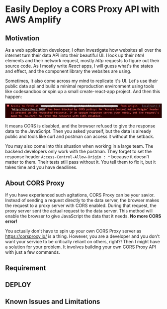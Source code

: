 # Easily Deploy a CORS Proxy API with AWS Amplify

## Motivation

As a web application developer, I often investigate how websites all over the internet turn their data API into their beautiful UI.
I look up their _html_ elements and their network request, mostly _http_ requests to figure out their source code. 
As I mostly write _React_ apps, I will guess what's the states and effect, and the component library the websites are using.

Sometimes, It also come across my mind to replicate it's UI. 
Let's use their public data api and build a minimal reproduction environment using tools like codesandbox or spin up a small create-react-app project.
And then this happen:

![cors error](./image.png)

It means CORS is disabled, and the browser refused to give the response data to the JavaScript. 
Then you asked yourself, but the data is already public and tools like curl and postman can access it without the setback.

You may also come into this situation when working in a large team. 
The backend developers only work with the postman. 
They forget to set the response header `Access-Control-Allow-Origin : *` because it doesn't matter to them.
Their tests still pass without it.
You tell them to fix it, but it takes time and you have deadlines.

## About CORS Proxy

If you have experienced such agitations, CORS Proxy can be your savior.
Instead of sending a request directly to the data server, the browser makes the request to a proxy server with CORS enabled.
During that request, the proxy server sent the actual request to the data server.
This method will enable the browser to give JavaScript the data that it needs.
**No more CORS error!**

You actually don't have to spin up your own CORS Proxy server as https://corsproxy.io/ is a thing. 
However, you are a developer and you don't want your service to be critically reliant on others, right?!
Then I might have a solution for your problem. 
It involves building your own CORS Proxy API with just a few commands.

## Requirement

## DEPLOY

## Known Issues and Limitations

